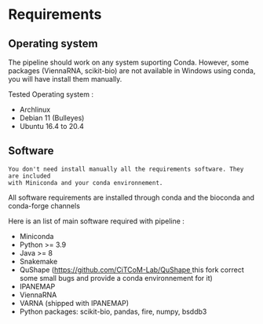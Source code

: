 # Requirements 

## Operating system

The pipeline should work on any system suporting Conda. 
However, some packages (ViennaRNA, scikit-bio) are not available in Windows using conda, you will have install them manually.

Tested Operating system :
- Archlinux
- Debian 11 (Bulleyes)
- Ubuntu 16.4 to 20.4


## Software

```{note}
You don't need install manually all the requirements software. They are included 
with Miniconda and your conda environnement.
```

All software requirements are installed through conda and the bioconda and conda-forge
channels

Here is an list of main software required with pipeline :

- Miniconda
- Python >= 3.9
- Java >= 8
- Snakemake
- QuShape ([https://github.com/CiTCoM-Lab/QuShape ](https://github.com/CiTCoM-Lab/QuShape) this fork correct some small bugs and provide a conda environnement for it)
- IPANEMAP
- ViennaRNA
- VARNA (shipped with IPANEMAP)
- Python packages: scikit-bio, pandas, fire, numpy, bsddb3
